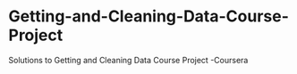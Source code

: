 # Getting-and-Cleaning-Data-Course-Project
Solutions to Getting and Cleaning Data Course Project -Coursera
